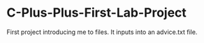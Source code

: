 # C-Plus-Plus-First-Lab-Project
First project introducing me to files. It inputs into an advice.txt file.
